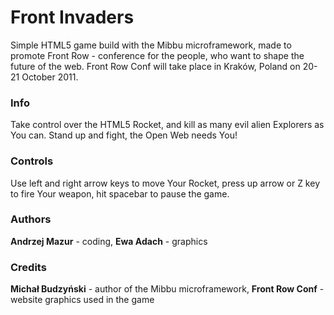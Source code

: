 Front Invaders
========
Simple HTML5 game build with the Mibbu microframework, made to promote Front Row - conference for the people, who want to shape the future of the web. Front Row Conf will take place in Kraków, Poland on 20-21 October 2011.

### Info ###
Take control over the HTML5 Rocket, and kill as many evil alien Explorers as You can. Stand up and fight, the Open Web needs You!

### Controls ###
Use left and right arrow keys to move Your Rocket, press up arrow or Z key to fire Your weapon, hit spacebar to pause the game.

### Authors ###
**Andrzej Mazur** - coding,
**Ewa Adach** - graphics

### Credits ###
**Michał Budzyński** - author of the Mibbu microframework,
**Front Row Conf** - website graphics used in the game